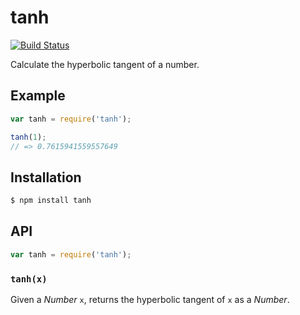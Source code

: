 # tanh

[![Build Status][travis-svg]][travis]

Calculate the hyperbolic tangent of a number.

## Example

``` javascript
var tanh = require('tanh');

tanh(1);
// => 0.7615941559557649
```

## Installation

``` bash
$ npm install tanh
```

## API

``` javascript
var tanh = require('tanh');
```

### `tanh(x)`

Given a _Number_ `x`, returns the hyperbolic tangent of `x` as a _Number_.


   [travis]: https://travis-ci.org/KenanY/tanh
   [travis-svg]: https://img.shields.io/travis/KenanY/tanh.svg
